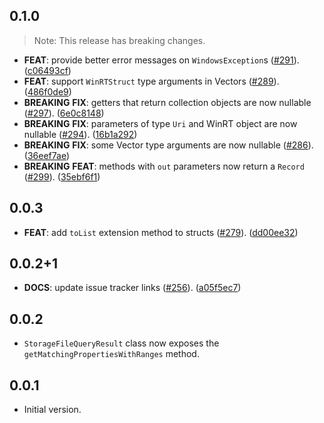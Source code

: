 ## 0.1.0

> Note: This release has breaking changes.

 - **FEAT**: provide better error messages on `WindowsException`s ([#291](https://github.com/dart-windows/dartwinrt/issues/291)). ([c06493cf](https://github.com/dart-windows/dartwinrt/commit/c06493cf014927c87b5e9783196754280f7815ef))
 - **FEAT**: support `WinRTStruct` type arguments in Vectors ([#289](https://github.com/dart-windows/dartwinrt/issues/289)). ([486f0de9](https://github.com/dart-windows/dartwinrt/commit/486f0de9e71122e15fcb1fb2933dbc385f5c3718))
 - **BREAKING** **FIX**: getters that return collection objects are now nullable ([#297](https://github.com/dart-windows/dartwinrt/issues/297)). ([6e0c8148](https://github.com/dart-windows/dartwinrt/commit/6e0c8148bfc66fcdaee18c8a8c5a7623bc1154dd))
 - **BREAKING** **FIX**: parameters of type `Uri` and WinRT object are now nullable ([#294](https://github.com/dart-windows/dartwinrt/issues/294)). ([16b1a292](https://github.com/dart-windows/dartwinrt/commit/16b1a2926a6cfba4c5c3279f5893511b5fca6c9c))
 - **BREAKING** **FIX**: some Vector type arguments are now nullable ([#286](https://github.com/dart-windows/dartwinrt/issues/286)). ([36eef7ae](https://github.com/dart-windows/dartwinrt/commit/36eef7ae3ca7321daecec59f60d071246c362f43))
 - **BREAKING** **FEAT**: methods with `out` parameters now return a `Record` ([#299](https://github.com/dart-windows/dartwinrt/issues/299)). ([35ebf6f1](https://github.com/dart-windows/dartwinrt/commit/35ebf6f123509e8710e699fc28652cb5bb09bd66))

## 0.0.3

 - **FEAT**: add `toList` extension method to structs ([#279](https://github.com/dart-windows/dartwinrt/issues/279)). ([dd00ee32](https://github.com/dart-windows/dartwinrt/commit/dd00ee32b03d10aa1dcf95805e821921c433a184))

## 0.0.2+1

 - **DOCS**: update issue tracker links ([#256](https://github.com/dart-windows/dartwinrt/issues/256)). ([a05f5ec7](https://github.com/dart-windows/dartwinrt/commit/a05f5ec70f5e71773f04d7021e1a84d932ca0c21))

## 0.0.2

- `StorageFileQueryResult` class now exposes the
  `getMatchingPropertiesWithRanges` method.

## 0.0.1

- Initial version.
